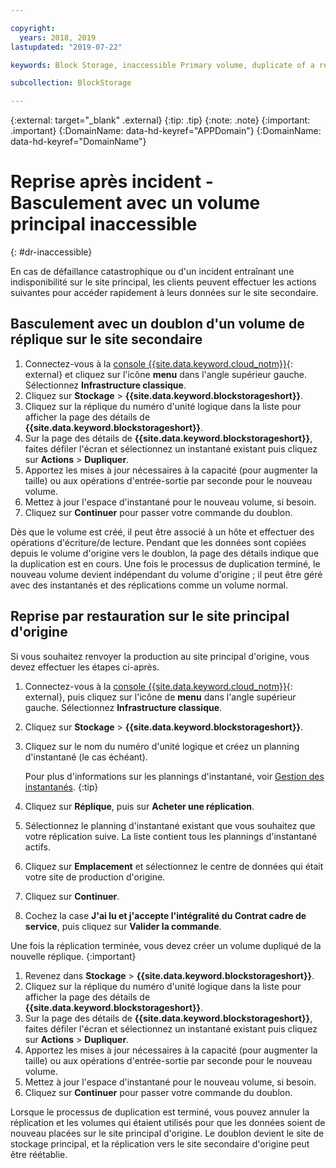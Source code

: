 ```yaml
---

copyright:
  years: 2018, 2019
lastupdated: "2019-07-22"

keywords: Block Storage, inaccessible Primary volume, duplicate of a replica volume, Disaster Recovery, volume duplication, replication, failover, failback

subcollection: BlockStorage

---
```

{:external: target="_blank" .external}
{:tip: .tip}
{:note: .note}
{:important: .important}
{:DomainName: data-hd-keyref="APPDomain"}
{:DomainName: data-hd-keyref="DomainName"}

# Reprise après incident - Basculement avec un volume principal inaccessible
{: #dr-inaccessible}

En cas de défaillance catastrophique ou d'un incident entraînant une indisponibilité sur le site principal, les clients peuvent effectuer les actions suivantes pour accéder rapidement à leurs données sur le site secondaire.

## Basculement avec un doublon d'un volume de réplique sur le site secondaire

1. Connectez-vous à la [console {{site.data.keyword.cloud_notm}}](https://{DomainName}/){: external} et cliquez sur l'icône **menu** dans l'angle supérieur gauche. Sélectionnez **Infrastructure classique**.
2. Cliquez sur **Stockage** > **{{site.data.keyword.blockstorageshort}}**.
3. Cliquez sur la réplique du numéro d'unité logique dans la liste pour afficher la page des détails de **{{site.data.keyword.blockstorageshort}}**.
4. Sur la page des détails de **{{site.data.keyword.blockstorageshort}}**, faites défiler l'écran et sélectionnez un instantané existant puis cliquez sur **Actions** > **Dupliquer**.
5. Apportez les mises à jour nécessaires à la capacité (pour augmenter la taille) ou aux opérations d'entrée-sortie par seconde pour le nouveau volume.
6. Mettez à jour l'espace d'instantané pour le nouveau volume, si besoin.
7. Cliquez sur **Continuer** pour passer votre commande du doublon.

Dès que le volume est créé, il peut être associé à un hôte et effectuer des opérations d'écriture/de lecture. Pendant que les données sont copiées depuis le volume d'origine vers le doublon, la page des détails indique que la duplication est en cours. Une fois le processus de duplication terminé, le nouveau volume devient indépendant du volume d'origine ; il peut être géré avec des instantanés et des réplications comme un volume normal.

## Reprise par restauration sur le site principal d'origine

Si vous souhaitez renvoyer la production au site principal d'origine, vous devez effectuer les étapes ci-après.

1. Connectez-vous à la [console {{site.data.keyword.cloud_notm}}](https://{DomainName}/){: external}, puis cliquez sur l'icône de **menu** dans l'angle supérieur gauche. Sélectionnez **Infrastructure classique**.
2. Cliquez sur **Stockage** > **{{site.data.keyword.blockstorageshort}}**.
3. Cliquez sur le nom du numéro d'unité logique et créez un planning d'instantané (le cas échéant).

   Pour plus d'informations sur les plannings d'instantané, voir [Gestion des instantanés](/docs/infrastructure/BlockStorage?topic=BlockStorage-managingSnapshots#addingschedule).
   {:tip}
4. Cliquez sur **Réplique**, puis sur **Acheter une réplication**.
5. Sélectionnez le planning d'instantané existant que vous souhaitez que votre réplication suive. La liste contient tous les plannings d'instantané actifs.
6. Cliquez sur **Emplacement** et sélectionnez le centre de données qui était votre site de production d'origine.
7. Cliquez sur **Continuer**.
8. Cochez la case **J'ai lu et j'accepte l'intégralité du Contrat cadre de service**, puis cliquez sur **Valider la commande**.

Une fois la réplication terminée, vous devez créer un volume dupliqué de la nouvelle réplique.
{:important}

1. Revenez dans **Stockage** > **{{site.data.keyword.blockstorageshort}}**.
2. Cliquez sur la réplique du numéro d'unité logique dans la liste pour afficher la page des détails de **{{site.data.keyword.blockstorageshort}}**.
3. Sur la page des détails de **{{site.data.keyword.blockstorageshort}}**, faites défiler l'écran et sélectionnez un instantané existant puis cliquez sur **Actions** > **Dupliquer**.
4. Apportez les mises à jour nécessaires à la capacité (pour augmenter la taille) ou aux opérations d'entrée-sortie par seconde pour le nouveau volume.
5. Mettez à jour l'espace d'instantané pour le nouveau volume, si besoin.
6. Cliquez sur **Continuer** pour passer votre commande du doublon.

Lorsque le processus de duplication est terminé, vous pouvez annuler la réplication et les volumes qui étaient utilisés pour que les données soient de nouveau placées sur le site principal d'origine. Le doublon devient le site de stockage principal, et la réplication vers le site secondaire d'origine peut être réétablie.
